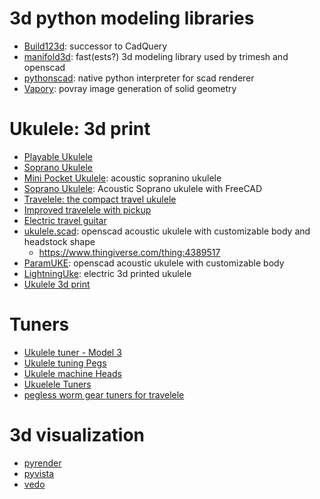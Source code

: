 # 3d python modeling libraries
* [Build123d](https://github.com/gumyr/build123d): successor to CadQuery
* [manifold3d](https://github.com/elalish/manifold): fast(ests?) 3d modeling library used by trimesh and openscad
* [pythonscad](https://pythonscad.org/): native python interpreter for scad renderer
* [Vapory](https://github.com/Zulko/vapory): povray image generation of solid geometry

# Ukulele: 3d print
* [Playable Ukulele](https://www.thingiverse.com/thing:268090)
* [Soprano Ukulele](https://www.thingiverse.com/thing:6534108)
* [Mini Pocket Ukulele](https://www.thingiverse.com/thing:6746101): acoustic sopranino ukulele
* [Soprano Ukulele](https://www.thingiverse.com/thing:4810737/files): Acoustic Soprano ukulele with FreeCAD
* [Travelele: the compact travel ukulele](https://www.thingiverse.com/thing:2786864)
* [Improved travelele with pickup](https://www.thingiverse.com/thing:4631497)
* [Electric travel guitar](https://www.thingiverse.com/thing:5949881)
* [ukulele.scad](https://github.com/roadyyy/ukulele.scad): openscad acoustic ukulele with customizable body and headstock shape
    * https://www.thingiverse.com/thing:4389517
* [ParamUKE](https://github.com/berkbig/ParamUKE): openscad acoustic ukulele with customizable body
* [LightningUke](https://github.com/UkuleleDesign/LightningUke/tree/master): electric 3d printed ukulele
* [Ukulele 3d print](https://www.thingiverse.com/thing:3415529)

# Tuners
* [Ukulele tuner - Model 3](https://www.thingiverse.com/thing:6779545)
* [Ukulele tuning Pegs](https://www.thingiverse.com/thing:2861995)
* [Ukulele machine Heads](https://www.thingiverse.com/thing:3028305)
* [Ukuelele Tuners](https://www.thingiverse.com/thing:3028305)
* [pegless worm gear tuners for travelele](https://www.thingiverse.com/thing:6664561)

# 3d visualization
* [pyrender](https://pyrender.readthedocs.io/en/latest/examples/quickstart.html#minimal-example-for-3d-viewer)
* [pyvista](https://github.com/pyvista/pyvista)
* [vedo](https://github.com/marcomusy/vedo)
